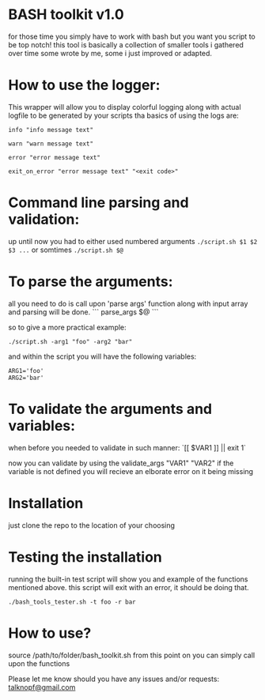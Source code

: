 # BASH toolkit v1.0
for those time you simply have to work with bash but you want you script to be top notch!
this tool is basically a collection of smaller tools i gathered over time some wrote by me, some i just improved or adapted.

# How to use the logger:
This wrapper will allow you to display colorful logging along with actual logfile to be generated by your scripts
tha basics of using the logs are:
```
info "info message text"

warn "warn message text"

error "error message text"

exit_on_error "error message text" "<exit code>"
```

# Command line parsing and validation:
up until now you had to either used numbered arguments `./script.sh $1 $2 $3 ...` or somtimes `./script.sh $@ `

<h1>To parse the arguments:</h1> 
all you need to do is call upon 'parse args' function along with input array and parsing will be done.
```
parse_args $@
```

so to give a more practical example:
```
./script.sh -arg1 "foo" -arg2 "bar"
```

and within the script you will have the following variables:
```
ARG1='foo'
ARG2='bar'
```

<h1>To validate the arguments and variables:</h1>
when before you needed to validate in such manner: `[[ $VAR1 ]] || exit 1`

now you can validate by using the validate_args "VAR1" "VAR2"
if the variable is not defined you will recieve an elborate error on it being missing

# Installation
just clone the repo to the location of your choosing

# Testing the installation
running the built-in test script will show you and example of the functions mentioned above.
this script will exit with an error, it should be doing that.
```
./bash_tools_tester.sh -t foo -r bar
```

# How to use?
source /path/to/folder/bash_toolkit.sh
from this point on you can simply call upon the functions

Please let me know should you have any issues and/or requests: talknopf@gmail.com

